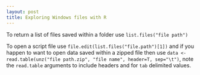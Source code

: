 ```yaml
---
layout: post
title: Exploring Windows files with R
---
```


To return a list of files saved within a folder use `list.files("file path")`

To open a script file use `file.edit(list.files("file.path")[1])` and if you happen to want to open data saved within a zipped file then use `data <- read.table(unz("file path.zip", "file name", header=T, sep="\t")`, note the `read.table` arguments to include headers and for `tab` delimited values.

